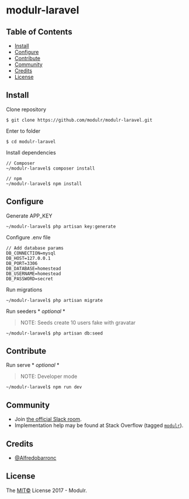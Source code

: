# modulr-laravel

## Table of Contents

- [Install](#install)
- [Configure](#configure)
- [Contribute](#contribute)
- [Community](#community)
- [Credits](#credits)
- [License](#license)

## Install

Clone repository
```
$ git clone https://github.com/modulr/modulr-laravel.git
```

Enter to folder
```
$ cd modulr-laravel
```

Install dependencies
```
// Composer
~/modulr-laravel$ composer install

// npm
~/modulr-laravel$ npm install
```


## Configure

Generate APP_KEY
```
~/modulr-laravel$ php artisan key:generate
```

Configure .env file
```
// Add database params
DB_CONNECTION=mysql
DB_HOST=127.0.0.1
DB_PORT=3306
DB_DATABASE=homestead
DB_USERNAME=homestead
DB_PASSWORD=secret
```

Run migrations
```
~/modulr-laravel$ php artisan migrate
```

Run seeders * *optional* *
> NOTE: Seeds create 10 users fake with gravatar

```
~/modulr-laravel$ php artisan db:seed
```


## Contribute

Run serve * *optional* *
> NOTE: Developer mode

```
~/modulr-laravel$ npm run dev
```


## Community

- Join [the official Slack room](https://modulr.slack.com/).
- Implementation help may be found at Stack Overflow (tagged [`modulr`](http://stackoverflow.com/questions/tagged/modulr)).

## Credits

- [@Alfredobarronc](https://twitter.com/alfredobarronc)

## License
The [MIT©](https://github.com/modulr/modulr/blob/master/LICENSE) License 2017 - Modulr.
